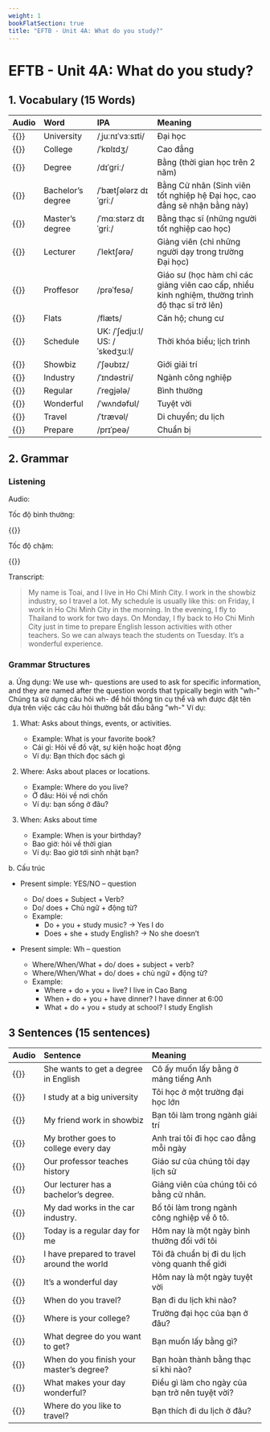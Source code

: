 ```yaml
---
weight: 1
bookFlatSection: true
title: "EFTB - Unit 4A: What do you study?"
---
```


# EFTB - Unit 4A: What do you study?

## 1. Vocabulary (15 Words)
| Audio                                                                       | Word              | IPA                  | Meaning                                                                                          |
|:----------------------------------------------------------------------------|:------------------|:---------------------|:-------------------------------------------------------------------------------------------------|
| {{<audio-player src="audio/unit4a/vocabularies/00_University.wav">}}        | University        | /ˌjuːnɪˈvɜːsɪti/     | Đại học                                                                                          |
| {{<audio-player src="audio/unit4a/vocabularies/01_College.wav">}}           | College           | /ˈkɒlɪdʒ/            | Cao đẳng                                                                                         |
| {{<audio-player src="audio/unit4a/vocabularies/02_Degree.wav">}}            | Degree            | /dɪˈɡriː/            | Bằng (thời gian học trên 2 năm)                                                                  |
| {{<audio-player src="audio/unit4a/vocabularies/03_Bachelor’s_degree.wav">}} | Bachelor’s degree | /ˈbætʃələrz dɪˈɡriː/ | Bằng Cử nhân (Sinh viên tốt nghiệp hệ Đại học, cao đẳng sẽ nhận bằng này)                        |
| {{<audio-player src="audio/unit4a/vocabularies/04_Master’s_degree.wav">}}   | Master’s degree   | /ˈmɑːstərz dɪˈɡriː/  | Bằng thạc sĩ (những người tốt nghiệp cao học)                                                    |
| {{<audio-player src="audio/unit4a/vocabularies/05_Lecturer.wav">}}          | Lecturer          | /ˈlektʃərə/          | Giảng viên (chỉ những người dạy trong trường Đại học)                                            |
| {{<audio-player src="audio/unit4a/vocabularies/06_Proffesor.wav">}}         | Proffesor         | /prəˈfesə/           | Giáo sư (học hàm chỉ các giảng viên cao cấp, nhiều kinh nghiệm, thường trình độ thạc sĩ trở lên) |
| {{<audio-player src="audio/unit4a/vocabularies/07_Flats.wav">}}             | Flats             | /flæts/              | Căn hộ; chung cư                                                                                 |
| {{<audio-player src="audio/unit4a/vocabularies/08_Schedule.wav">}}          | Schedule          | UK: /ˈʃedjuːl/ US: /ˈskedʒuːl/       | Thời khóa biểu; lịch trình                                                                       |
| {{<audio-player src="audio/unit4a/vocabularies/09_Showbiz.wav">}}           | Showbiz           | /ˈʃəʊbɪz/            | Giới giải trí                                                                                    |
| {{<audio-player src="audio/unit4a/vocabularies/10_Industry.wav">}}          | Industry          | /ˈɪndəstri/          | Ngành công nghiệp                                                                                |
| {{<audio-player src="audio/unit4a/vocabularies/11_Regular.wav">}}           | Regular           | /ˈreɡjələ/           | Bình thường                                                                                      |
| {{<audio-player src="audio/unit4a/vocabularies/12_Wonderful.wav">}}         | Wonderful         | /ˈwʌndəfʊl/          | Tuyệt vời                                                                                        |
| {{<audio-player src="audio/unit4a/vocabularies/13_Travel.wav">}}            | Travel            | /ˈtrævəl/            | Di chuyển; du lịch                                                                               |
| {{<audio-player src="audio/unit4a/vocabularies/14_Prepare.wav">}}           | Prepare           | /prɪˈpeə/            | Chuẩn bị                                                                                         |

## 2. Grammar
### Listening
Audio:

Tốc độ bình thường:

{{<audio-with-controls src="audio/unit4a/listening/Toai_075_reading.mp3">}}

Tốc độ chậm:

{{<audio-with-controls src="audio/unit4a/listening/Toai_slow_reading.mp3">}}

Transcript:
> My name is Toai, and I live in Ho Chi Minh City. I work in the showbiz industry, so I travel a lot. My schedule is usually like this: on Friday, I work in Ho Chi Minh City in the morning. In the evening, I fly to Thailand to work for two days. On Monday, I fly back to Ho Chi Minh City just in time to prepare English lesson activities with other teachers. So we can always teach the students on Tuesday. It’s a wonderful experience.

### Grammar Structures

a. Ứng dụng:
We use wh- questions are used to ask for specific information, and they are named after the question words that typically begin with "wh-"
Chúng ta sử dụng câu hỏi wh- để hỏi thông tin cụ thể và wh được đặt tên dựa trên việc các câu hỏi thường bắt đầu bằng "wh-"
Ví dụ:

1. What: Asks about things, events, or activities. 
    - Example: What is your favorite book?
    - Cái gì: Hỏi về đồ vật, sự kiện hoặc hoạt động
    - Ví dụ: Bạn thích đọc sách gì

2. Where: Asks about places or locations.
    - Example: Where do you live?
    - Ở đâu: Hỏi về nơi chốn
    - Ví dụ:  bạn sống ở đâu?


3. When: Asks about time
    - Example: When is your birthday?
    - Bao giờ: hỏi về thời gian
    - Ví dụ: Bao giờ tới sinh nhật bạn?

b. Cấu trúc
* Present simple: YES/NO – question 
    - Do/ does + Subject + Verb?
    - Do/ does + Chủ ngữ + động từ?
    - Example: 
        + Do + you + study music? -> Yes I do
        + Does + she + study English? -> No she doesn’t

* Present simple: Wh – question
    - Where/When/What + do/ does + subject + verb?
    - Where/When/What + do/ does + chủ ngữ + động từ?
    - Example: 
        + Where + do + you + live? I live in Cao Bang
        + When + do + you + have dinner? I have dinner at 6:00
        + What + do + you + study at school? I study English

## 3 Sentences (15 sentences)
| Audio                                                                                             | Sentence                                   | Meaning                                         |
|:--------------------------------------------------------------------------------------------------|:-------------------------------------------|:------------------------------------------------|
| {{<audio-player src="audio/unit4a/sentences/00_She_wants_to_get_a_degree_in_English.wav">}}       | She wants to get a degree in English       | Cô ấy muốn lấy bằng ở mảng tiếng Anh            |
| {{<audio-player src="audio/unit4a/sentences/01_I_study_at_a_big_university.wav">}}                | I study at a big university                | Tôi học ở một trường đại học lớn                |
| {{<audio-player src="audio/unit4a/sentences/02_My_friend_work_in_showbiz.wav">}}                  | My friend work in showbiz                  | Bạn tôi làm trong ngành giải trí                |
| {{<audio-player src="audio/unit4a/sentences/03_My_brother_goes_to_college_every_day.wav">}}       | My brother goes to college every day       | Anh trai tôi đi học cao đẳng mỗi ngày           |
| {{<audio-player src="audio/unit4a/sentences/04_Our_professor_teaches_history.wav">}}              | Our professor teaches history              | Giáo sư của chúng tôi dạy lịch sử               |
| {{<audio-player src="audio/unit4a/sentences/05_Our_lecturer_has_a_bachelor’s_degree.wav">}}       | Our lecturer has a bachelor’s degree.      | Giảng viên của chúng tôi có bằng cử nhân.       |
| {{<audio-player src="audio/unit4a/sentences/06_My_dad_works_in_the_car_industry.wav">}}           | My dad works in the car industry.          | Bố tôi làm trong ngành công nghiệp về ô tô.     |
| {{<audio-player src="audio/unit4a/sentences/07_Today_is_a_regular_day_for_me.wav">}}              | Today is a regular day for me              | Hôm nay là một ngày bình thường đối với tôi     |
| {{<audio-player src="audio/unit4a/sentences/08_I_have_prepared_to_travel_around_the_world.wav">}} | I have prepared to travel around the world | Tôi đã chuẩn bị đi du lịch vòng quanh thế giới  |
| {{<audio-player src="audio/unit4a/sentences/09_It’s_a_wonderful_day.wav">}}                       | It’s a wonderful day                       | Hôm nay là một ngày tuyệt vời                   |
| {{<audio-player src="audio/unit4a/sentences/10_When_do_you_travel.wav">}}                         | When do you travel?                        | Bạn đi du lịch khi nào?                         |
| {{<audio-player src="audio/unit4a/sentences/11_Where_is_your_college.wav">}}                      | Where is your college?                     | Trường đại học của bạn ở đâu?                   |
| {{<audio-player src="audio/unit4a/sentences/12_What_degree_do_you_want_to_get.wav">}}             | What degree do you want to get?            | Bạn muốn lấy bằng gì?                           |
| {{<audio-player src="audio/unit4a/sentences/13_When_do_you_finish_your_master’s_degree.wav">}}    | When do you finish your master’s degree?   | Bạn hoàn thành bằng thạc sĩ khi nào?            |
| {{<audio-player src="audio/unit4a/sentences/14_What_makes_your_day_wonderful.wav">}}              | What makes your day wonderful?             | Điều gì làm cho ngày của bạn trở nên tuyệt vời? |
| {{<audio-player src="audio/unit4a/sentences/15_Where_do_you_like_to_travel.wav">}}                | Where do you like to travel?               | Bạn thích đi du lịch ở đâu?                     |
